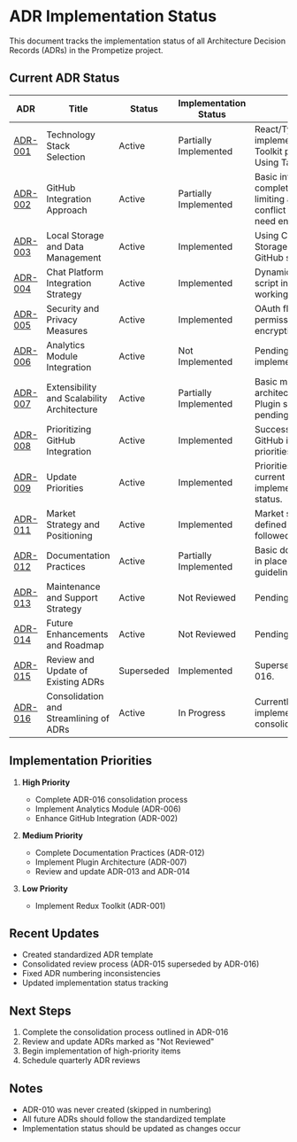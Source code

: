 # ADR Implementation Status

This document tracks the implementation status of all Architecture Decision Records (ADRs) in the Prompetize project.

## Current ADR Status

| ADR | Title | Status | Implementation Status | Notes |
|-----|-------|--------|----------------------|-------|
| [ADR-001](./ADR-001_Technology_Stack_Selection.md) | Technology Stack Selection | Active | Partially Implemented | React/TypeScript/Vite implemented. Redux Toolkit pending. Using TailwindCSS. |
| [ADR-002](./ADR-002_GitHub_Integration_Approach.md) | GitHub Integration Approach | Active | Partially Implemented | Basic integration complete. Rate limiting and merge conflict handling need enhancement. |
| [ADR-003](./ADR-003_Local_Storage_and_Data_Management.md) | Local Storage and Data Management | Active | Implemented | Using Chrome Storage API with GitHub sync. |
| [ADR-004](./ADR-004_Chat_Platform_Integration_Strategy.md) | Chat Platform Integration Strategy | Active | Implemented | Dynamic content script injection working as designed. |
| [ADR-005](./ADR-005_Security_and_Privacy_Measures.md) | Security and Privacy Measures | Active | Implemented | OAuth flows, minimal permissions, and encryption in place. |
| [ADR-006](./ADR-006_Analytics_Module_Integration.md) | Analytics Module Integration | Active | Not Implemented | Pending implementation. |
| [ADR-007](./ADR-007_Extensibility_and_Scalability_Architecture.md) | Extensibility and Scalability Architecture | Active | Partially Implemented | Basic modular architecture in place. Plugin system pending. |
| [ADR-008](./ADR-008_Prioritizing_ADR-002_GitHub_Integration_Approach.md) | Prioritizing GitHub Integration | Active | Implemented | Successfully guided GitHub integration priorities. |
| [ADR-009](./ADR-009_Update_Priorities.md) | Update Priorities | Active | Implemented | Priorities aligned with current implementation status. |
| [ADR-011](./ADR-011_Market_Strategy_and_Positioning.md) | Market Strategy and Positioning | Active | Implemented | Market strategy defined and being followed. |
| [ADR-012](./ADR-012_Documentation_Practices.md) | Documentation Practices | Active | Partially Implemented | Basic documentation in place. Contributing guidelines pending. |
| [ADR-013](./ADR-013_Maintenance_and_Support_Strategy.md) | Maintenance and Support Strategy | Active | Not Reviewed | Pending review. |
| [ADR-014](./ADR-014_Future_Enhancements_and_Roadmap.md) | Future Enhancements and Roadmap | Active | Not Reviewed | Pending review. |
| [ADR-015](./ADR-015_Review_and_Update_of_existing_ADRs.md) | Review and Update of Existing ADRs | Superseded | Implemented | Superseded by ADR-016. |
| [ADR-016](./ADR-016_Consolidation_and_Streamlining_of_ADRs.md) | Consolidation and Streamlining of ADRs | Active | In Progress | Currently implementing consolidation plan. |

## Implementation Priorities

1. **High Priority**
   - Complete ADR-016 consolidation process
   - Implement Analytics Module (ADR-006)
   - Enhance GitHub Integration (ADR-002)

2. **Medium Priority**
   - Complete Documentation Practices (ADR-012)
   - Implement Plugin Architecture (ADR-007)
   - Review and update ADR-013 and ADR-014

3. **Low Priority**
   - Implement Redux Toolkit (ADR-001)

## Recent Updates

- Created standardized ADR template
- Consolidated review process (ADR-015 superseded by ADR-016)
- Fixed ADR numbering inconsistencies
- Updated implementation status tracking

## Next Steps

1. Complete the consolidation process outlined in ADR-016
2. Review and update ADRs marked as "Not Reviewed"
3. Begin implementation of high-priority items
4. Schedule quarterly ADR reviews

## Notes

- ADR-010 was never created (skipped in numbering)
- All future ADRs should follow the standardized template
- Implementation status should be updated as changes occur